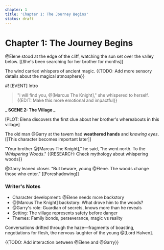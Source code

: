 ```yaml
---
chapter: 1
title: 'Chapter 1: The Journey Begins'
status: draft
---
```


# Chapter 1: The Journey Begins

@Elene stood at the edge of the cliff, watching the sun set over the valley below. [[She's been searching for her brother for months]]

The wind carried whispers of ancient magic. {{TODO: Add more sensory details about the magical atmosphere}}

#! [EVENT] Intro

> "I will find you, @[Marcus The Knight]," she whispered to herself. {{EDIT: Make this more emotional and impactful}}

**_ SCENE 2: The Village _**

[PLOT: Elena discovers the first clue about her brother's whereabouts in this village]

The old man @Garry at the tavern had **weathered hands** and _knowing eyes_. [[This character becomes important later]]

"Your brother @[Marcus The Knight]," he said, "he went north. To the _Whispering Woods_." {{RESEARCH: Check mythology about whispering woods}}

@Garry leaned closer. "But beware, young @Elene. The woods change those who enter." [[Foreshadowing]]

### Writer's Notes

- Character development: @Elene needs more backstory
- @[Marcus The Knight] backstory: What drove him to the woods?
- @Garry's role: Guardian of secrets, knows more than he reveals
- Setting: The village represents safety before danger
- Themes: Family bonds, perseverance, magic vs reality

Conversations drifted through the haze—fragments of boasting, negotiations for flesh, the nervous laughter of the young @[Lord Halven].

{{TODO: Add interaction between @Elene and @Garry}}
